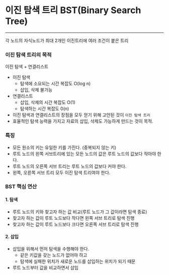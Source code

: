 # 이진 탐색 트리 BST(Binary Search Tree)

---

각 노드의 자식노드가 최대 2개인 이진트리에 여러 조건이 붙은 트리

### 이진 탐색 트리의 목적
이진 탐색 + 연결리스트
- 이진 탐색
  - 탐색에 소요되는 시간 복잡도 O(log n)
  - 삽입, 삭제 불가능
- 연결리스트
  - 삽입, 삭제의 시간 복잡도 O(1)
  - 탐색하는 시간 복잡도 0(n)
- 이진 탐색과 연결리스트의 장점을 모두 얻기 위해 고안된 것이 `이진 탐색 트리`
- 효율적인 탐색 능력을 가지고 자료의 삽입, 삭제도 가능하게 만드는 것이 목적.

### 특징
- 모든 원소의 키는 유일한 키를 가진다. (중복되지 않는 키)
- 루트 노드의 왼쪽 서브트리에 있는 모든 노드의 값은 루트 노드의 값보다 작아야 한다.
- 루트 노드의 오른쪽 서브 트리는 루트 노드의 값보다 커야 한다.
- 왼쪽, 오른쪽 서브 트리 모두 이진 탐색 트리여야 한다.

### BST 핵심 연산

#### 1. 탐색
- 루트 노드의 키와 찾고자 하는 값 비교(루트 노드가 그 값이라면 탐색 종료)
- 찾고자 하는 값이 루트 노드보다 작다면 왼쪽 서브 트리로 탐색 진행
- 찾고자 하는 값이 루트 노드보다 크다면 오른쪽 서브 트리로 탐색 진행

#### 2. 삽입
- 삽입을 위해서 먼저 탐색을 수행해야 한다.
  - 같은 키값을 갖는 노드가 없어야 하고
  - 탐색에 실패한 위치가 새로운 노드를 삽입하는 위치가 되기 때문
- 루트 노드부터 값을 비교하면서 삽입 